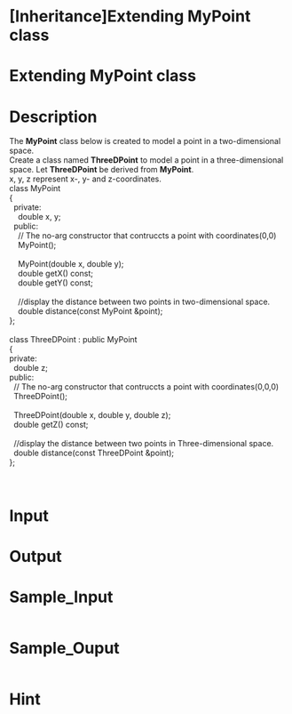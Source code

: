# [Inheritance]Extending MyPoint class

# Extending MyPoint class

# Description
<p>The <strong>MyPoint</strong> class below is created to model a point in a two-dimensional space.<br />
Create a class named <strong>ThreeDPoint</strong> to model a point in a three-dimensional space. Let <strong>ThreeDPoint</strong> be derived from <strong>MyPoint</strong>.<br />
x, y, z represent x-, y- and z-coordinates.<br />
class MyPoint<br />
{<br />
&nbsp; private:<br />
&nbsp;&nbsp;&nbsp; double x, y;<br />
&nbsp; public:<br />
&nbsp;&nbsp;&nbsp; // The no-arg constructor that contruccts a point with coordinates(0,0)<br />
&nbsp;&nbsp;&nbsp; MyPoint();<br />
<br />
&nbsp;&nbsp;&nbsp; MyPoint(double x, double y);<br />
&nbsp;&nbsp;&nbsp; double getX() const;<br />
&nbsp;&nbsp;&nbsp; double getY() const;<br />
<br />
&nbsp;&nbsp; &nbsp;//display the distance between two points in two-dimensional space.<br />
&nbsp;&nbsp;&nbsp; double distance(const MyPoint &amp;point); <br />
};<br />
<br />
class ThreeDPoint : public MyPoint<br />
{<br />
private:<br />
&nbsp; double z;<br />
public:<br />
&nbsp; // The no-arg constructor that contruccts a point with coordinates(0,0,0) &nbsp;<br />
&nbsp; ThreeDPoint();<br />
<br />
&nbsp; ThreeDPoint(double x, double y, double z);<br />
&nbsp; double getZ() const;<br />
<br />
&nbsp; //display the distance between two points in Three-dimensional space.<br />
&nbsp; double distance(const ThreeDPoint &amp;point); &nbsp;<br />
};</p>
<p>&nbsp;</p>

# Input


# Output


# Sample_Input
```

```

# Sample_Ouput
```

```

# Hint


